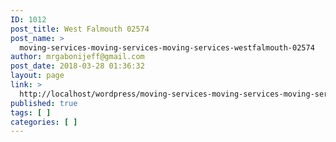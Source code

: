 ```yaml
---
ID: 1012
post_title: West Falmouth 02574
post_name: >
  moving-services-moving-services-moving-services-westfalmouth-02574
author: mrgabonijeff@gmail.com
post_date: 2018-03-28 01:36:32
layout: page
link: >
  http://localhost/wordpress/moving-services-moving-services-moving-services-westfalmouth-02574/
published: true
tags: [ ]
categories: [ ]
---
```

